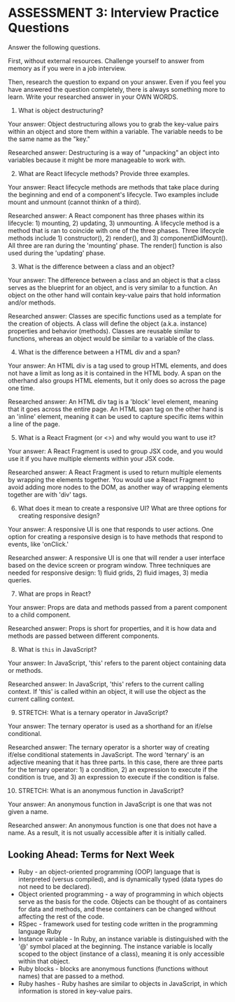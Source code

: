 # ASSESSMENT 3: Interview Practice Questions

Answer the following questions.

First, without external resources. Challenge yourself to answer from memory as if you were in a job interview.

Then, research the question to expand on your answer. Even if you feel you have answered the question completely, there is always something more to learn. Write your researched answer in your OWN WORDS.


1. What is object destructuring?

  Your answer:
  Object destructuring allows you to grab the key-value pairs within an object and store them within a variable. The variable needs to be the same name as the "key."

  Researched answer:
  Destructuring is a way of "unpacking" an object into variables because it might be more manageable to work with.


2. What are React lifecycle methods? Provide three examples.

  Your answer:
  React lifecycle methods are methods that take place during the beginning and end of a component's lifecycle. Two examples include mount and unmount (cannot thinkn of a third).

  Researched answer:
  A React component has three phases within its lifecycle: 1) mounting, 2) updating, 3) unmounting. A lifecycle method is a method that is ran to coincide with one of the three phases. Three lifecycle methods include 1) constructor(), 2) render(), and 3) componentDidMount(). All three are ran during the 'mounting' phase. The render() function is also used during the 'updating' phase.


3. What is the difference between a class and an object?

  Your answer:
  The difference between a class and an object is that a class serves as the blueprint for an object, and is very similar to a function. An object on the other hand will contain key-value pairs that hold information and/or methods.

  Researched answer:
  Classes are specific functions used as a template for the creation of objects. A class will define the object (a.k.a. instance) properties and behavior (methods). Classes are reusable similar to functions, whereas an object would be similar to a variable of the class.


4. What is the difference between a HTML div and a span?

  Your answer:
  An HTML div is a tag used to group HTML elements, and does not have a limit as long as it is contained in the HTML body. A span on the otherhand also groups HTML elements, but it only does so across the page one time.

  Researched answer:
  An HTML div tag is a 'block' level element, meaning that it goes across the entire page. An HTML span tag on the other hand is an 'inline' element, meaning it can be used to capture specific items within a line of the page.


5. What is a React Fragment (or <>) and why would you want to use it?

  Your answer:
  A React Fragment is used to group JSX code, and you would use it if you have multiple elements within your JSX code.

  Researched answer:
  A React Fragment is used to return multiple elements by wrapping the elements together. You would use a React Fragment to avoid adding more nodes to the DOM, as another way of wrapping elements together are with 'div' tags.


6. What does it mean to create a responsive UI? What are three options for creating responsive design?

  Your answer:
  A responsive UI is one that responds to user actions. One option for creating a responsive design is to have methods that respond to events, like 'onClick.'

  Researched answer:
  A responsive UI is one that will render a user interface based on the device screen or program window. Three techniques are needed for responsive design: 1) fluid grids, 2) fluid images, 3) media queries.


7. What are props in React?

  Your answer:
  Props are data and methods passed from a parent component to a child component.

  Researched answer:
  Props is short for properties, and it is how data and methods are passed between different components.


8. What is `this` in JavaScript?

  Your answer:
  In JavaScript, 'this' refers to the parent object containing data or methods.

  Researched answer:
  In JavaScript, 'this' refers to the current calling context. If 'this' is called within an object, it will use the object as the current calling context.


9. STRETCH: What is a ternary operator in JavaScript?

  Your answer:
  The ternary operator is used as a shorthand for an if/else conditional.

  Researched answer:
  The ternary operator is a shorter way of creating if/else conditional statements in JavaScript. The word 'ternary' is an adjective meaning that it has three parts. In this case, there are three parts for the ternary operator: 1) a condition, 2) an expression to execute if the condition is true, and 3) an expression to execute if the condition is false.


10. STRETCH: What is an anonymous function in JavaScript?

  Your answer:
  An anonymous function in JavaScript is one that was not given a name.

  Researched answer:
  An anonymous function is one that does not have a name. As a result, it is not usually accessible after it is initially called.


## Looking Ahead: Terms for Next Week
- Ruby -  an object-oriented programming (OOP) language that is interpreted (versus compiled), and is dynamically typed (data types do not need to be declared).
- Object oriented programming - a way of programming in which objects serve as the basis for the code. Objects can be thought of as containers for data and methods, and these containers can be changed without affecting the rest of the code.
- RSpec - framework used for testing code written in the programming language Ruby
- Instance variable - In Ruby, an instance variable is distinguished with the '@' symbol placed at the beginning. The instance variable is locally scoped to the object (instance of a class), meaning it is only accessible within that object.
- Ruby blocks - blocks are anonymous functions (functions without names) that are passed to a method.
- Ruby hashes - Ruby hashes are similar to objects in JavaScript, in which information is stored in key-value pairs.
